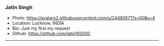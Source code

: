 ### Jatin Singh
- Photo: https://avatars2.githubusercontent.com/u/24480571?s=60&v=4
- Location: Lucknow, INDIA
- Bio: Just my first my request
- Github: https://github.com/jatin192000
***
